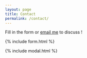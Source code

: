 ```yaml
---
layout: page
title: Contact
permalink: /contact/
---
```

<!--### Example Formspree contact form with validation and reCaptcha-->

Fill in the form or [email me](mailto:{{site.email}}) to discuss !

{% include form.html %}

{% include modal.html %}
